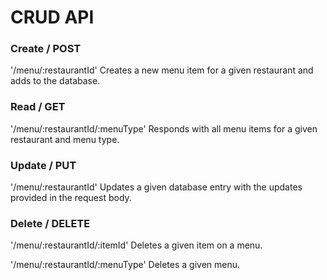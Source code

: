 # CRUD API

### Create / POST
'/menu/:restaurantId'
Creates a new menu item for a given restaurant and adds to the database.

### Read / GET
'/menu/:restaurantId/:menuType'
Responds with all menu items for a given restaurant and menu type.

### Update / PUT
'/menu/:restaurantId'
Updates a given database entry with the updates provided in the request body.

### Delete / DELETE
'/menu/:restaurantId/:itemId'
Deletes a given item on a menu.

'/menu/:restaurantId/:menuType'
Deletes a given menu.
